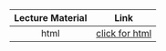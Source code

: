 Lecture Material | Link
:-----:          | :--------:
html             | [click for html](../notebooks/03_Lecture_03.html)

